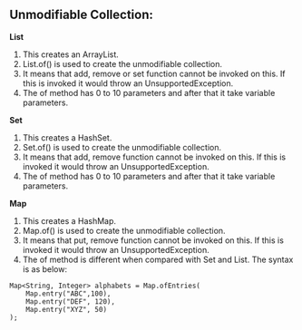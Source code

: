 Unmodifiable Collection:
------------------------
**List**
1. This creates an ArrayList.
2. List.of() is used to create the unmodifiable collection.
3. It means that add, remove or set function cannot be invoked on this. If this is invoked it would throw an UnsupportedException.
4. The of method has 0 to 10 parameters and after that it take variable parameters.

**Set**
1. This creates a HashSet.
2. Set.of() is used to create the unmodifiable collection.
3. It means that add, remove function cannot be invoked on this. If this is invoked it would throw an UnsupportedException.
4. The of method has 0 to 10 parameters and after that it take variable parameters.

**Map**
1. This creates a HashMap.
2. Map.of() is used to create the unmodifiable collection.
3. It means that put, remove function cannot be invoked on this. If this is invoked it would throw an UnsupportedException.
4. The of method is different when compared with Set and List. The syntax is as below:

```
Map<String, Integer> alphabets = Map.ofEntries(
    Map.entry("ABC",100),
    Map.entry("DEF", 120),
    Map.entry("XYZ", 50)
);
```
